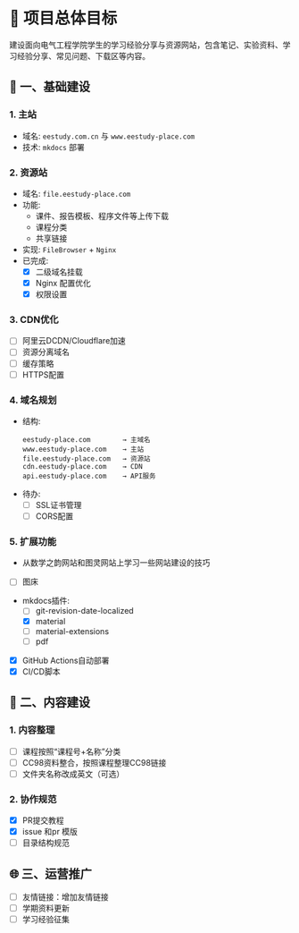 # 🧭 项目总体目标

建设面向电气工程学院学生的学习经验分享与资源网站，包含笔记、实验资料、学习经验分享、常见问题、下载区等内容。

## 📂 一、基础建设

### 1. 主站
* 域名: `eestudy.com.cn` 与 `www.eestudy-place.com`
* 技术: `mkdocs` 部署

### 2. 资源站
* 域名: `file.eestudy-place.com`
* 功能:
  * 课件、报告模板、程序文件等上传下载
  * 课程分类
  * 共享链接
* 实现: `FileBrowser` + `Nginx`
* 已完成:
  * [x] 二级域名挂载
  * [x] Nginx 配置优化
  * [x] 权限设置

### 3. CDN优化
* [ ] 阿里云DCDN/Cloudflare加速
* [ ] 资源分离域名
* [ ] 缓存策略
* [ ] HTTPS配置

### 4. 域名规划
* 结构:
  ```
  eestudy-place.com        → 主域名
  www.eestudy-place.com    → 主站
  file.eestudy-place.com   → 资源站
  cdn.eestudy-place.com    → CDN
  api.eestudy-place.com    → API服务
  ```
* 待办:
  * [ ] SSL证书管理
  * [ ] CORS配置

### 5. 扩展功能
* 从数学之韵网站和图灵网站上学习一些网站建设的技巧
* [ ] 图床
* mkdocs插件:
  * [ ] git-revision-date-localized
  * [x] material
  * [ ] material-extensions
  * [ ] pdf
* [x] GitHub Actions自动部署
* [x] CI/CD脚本

## 🧠 二、内容建设

### 1. 内容整理
* [ ] 课程按照“课程号+名称”分类
* [ ] CC98资料整合，按照课程整理CC98链接
* [ ] 文件夹名称改成英文（可选）

### 2. 协作规范
* [x] PR提交教程
* [x] issue 和pr 模版
* [ ] 目录结构规范

## 🌐 三、运营推广
* [ ] 友情链接：增加友情链接
* [ ] 学期资料更新
* [ ] 学习经验征集
